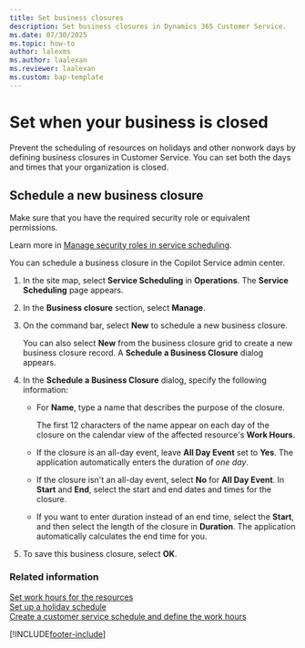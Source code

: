 ```yaml
---
title: Set business closures
description: Set business closures in Dynamics 365 Customer Service.
ms.date: 07/30/2025
ms.topic: how-to
author: lalexms
ms.author: laalexan
ms.reviewer: laalexan
ms.custom: bap-template
---
```


# Set when your business is closed

Prevent the scheduling of resources on holidays and other nonwork days by defining business closures in Customer Service. You can set both the days and times that your organization is closed. 

## Schedule a new business closure

Make sure that you have the required security role or equivalent permissions. 

Learn more in [Manage security roles in service scheduling](../administer/manage-security-roles.md).

You can schedule a business closure in the Copilot Service admin center.

1. In the site map, select **Service Scheduling** in **Operations**. The **Service Scheduling** page appears.
1. In the **Business closure** section, select **Manage**.
1. On the command bar, select **New** to schedule a new business closure. </br>
 
   You can also select **New** from the business closure grid to create a new business closure record. A **Schedule a Business Closure** dialog appears.
  
1.  In the **Schedule a Business Closure** dialog, specify the following information:  
  
    - For **Name**, type a name that describes the purpose of the closure.
  
         The first 12 characters of the name appear on each day of the closure on the calendar view of the affected resource's **Work Hours**.  
  
    -  If the closure is an all-day event, leave **All Day Event** set to **Yes**. The application automatically enters the duration of *one day*.
    -  If the closure isn't an all-day event, select **No** for **All Day Event**. In **Start** and **End**, select the start and end dates and times for the closure.
    - If you want to enter duration instead of an end time, select the **Start**, and then select the length of the closure in **Duration**. The application automatically calculates the end time for you. 
  
1.  To save this business closure, select **OK**.  
  
### Related information  
 [Set work hours for the resources](../administer/resources-service-scheduling.md#set-work-hours-for-the-resources) </br>
 [Set up a holiday schedule](../administer/set-up-holiday-schedule.md)   </br>
 [Create a customer service schedule and define the work hours](../administer/create-customer-service-schedule-define-work-hours.md)


[!INCLUDE[footer-include](../../includes/footer-banner.md)]
